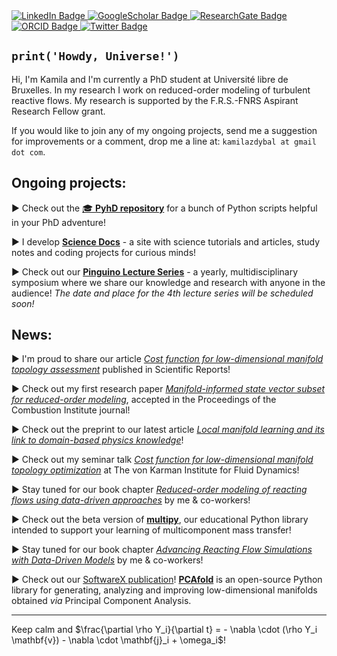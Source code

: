 <a href="https://www.linkedin.com/in/kamila-zdybal/">
  <img src="https://img.shields.io/badge/LinkedIn-blue?style=for-the-badge&logo=linkedin&logoColor=white" alt="LinkedIn Badge"/>
</a>  
<a href="https://scholar.google.com/citations?user=EI_up1gAAAAJ&hl=en&oi=ao">
  <img src="https://img.shields.io/badge/GoogleScholar-critical?style=for-the-badge&logo=googlescholar&logoColor=white" alt="GoogleScholar Badge"/>
</a>
<a href="https://www.researchgate.net/profile/Kamila-Zdybal">
  <img src="https://img.shields.io/badge/ResearchGate-lightseagreen?style=for-the-badge&logo=researchgate&logoColor=white" alt="ResearchGate Badge"/>
</a>
<a href="https://orcid.org/0000-0002-3952-3824">
  <img src="https://img.shields.io/badge/orcid-green?style=for-the-badge&logo=orcid&logoColor=white" alt="ORCID Badge"/>
</a>
<a href="https://twitter.com/kamilazdybal">
  <img src="https://img.shields.io/badge/Twitter-dodgerblue?style=for-the-badge&logo=twitter&logoColor=white" alt="Twitter Badge"/>
</a>

## `print('Howdy, Universe!')`

Hi, I'm Kamila and I'm currently a PhD student at Université libre de Bruxelles. In my research I work on reduced-order modeling of turbulent reactive flows. My research is supported by the F.R.S.-FNRS Aspirant Research Fellow grant.

If you would like to join any of my ongoing projects, send me a suggestion for improvements or a comment, drop me a line at: `kamilazdybal at gmail dot com`.

## Ongoing projects:

► Check out the [🎓 **PyhD repository**](https://github.com/kamilazdybal/PyhD) for a bunch of Python scripts helpful in your PhD adventure!

► I develop [**Science Docs**](https://kamilazdybal.github.io) - a site with science tutorials and articles, study notes and coding projects for curious minds!

► Check out our [**Pinguino Lecture Series**](http://boccelliengineering.altervista.org/PLS_website/index.html) - a yearly, multidisciplinary symposium where we share our knowledge and research with anyone in the audience! *The date and place for the 4th lecture series will be scheduled soon!*

## News:

► I'm proud to share our article [*Cost function for low-dimensional manifold topology assessment*](https://www.nature.com/articles/s41598-022-18655-1) published in Scientific Reports!

► Check out my first research paper [*Manifold-informed state vector subset for reduced-order modeling*](https://authors.elsevier.com/a/1fPcv5UKsGBnCP), accepted in the Proceedings of the Combustion Institute journal!

► Check out the preprint to our latest article [*Local manifold learning and its link to domain-based physics knowledge*](https://arxiv.org/abs/2207.00275)!

► Check out my seminar talk [*Cost function for low-dimensional manifold topology optimization*](https://www.vki.ac.be/index.php/vki-seminars) at The von Karman Institute for Fluid Dynamics!

► Stay tuned for our book chapter [*Reduced-order modeling of reacting flows using data-driven approaches*](https://github.com/kamilazdybal/ROM-of-reacting-flows-Springer) by me & co-workers!

► Check out the beta version of [**multipy**](https://multipy-lib.readthedocs.io/), our educational Python library intended to support your learning of multicomponent mass transfer!

► Stay tuned for our book chapter [*Advancing Reacting Flow Simulations with Data-Driven Models*](https://www.datadrivenfluidmechanics.com/download/book/DataDrivenFluidMechanicsBook_TableofContent.pdf) by me & co-workers!

► Check out our [SoftwareX publication](https://authors.elsevier.com/sd/article/S2352711020303435)! [**PCAfold**](https://pcafold.readthedocs.io/) is an open-source Python library for generating, analyzing and improving low-dimensional manifolds obtained *via* Principal Component Analysis.

------

Keep calm and $\frac{\partial \rho Y_i}{\partial t} = - \nabla \cdot (\rho Y_i \mathbf{v}) - \nabla \cdot \mathbf{j}_i + \omega_i$!
